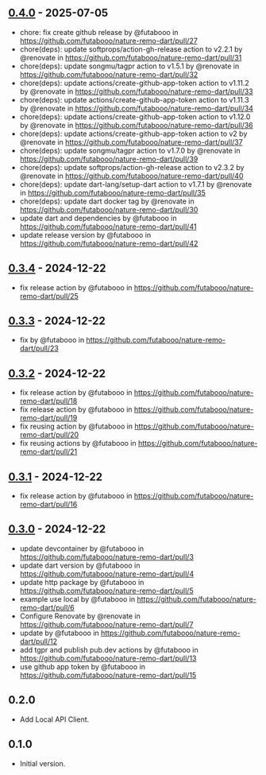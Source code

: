 ## [0.4.0](https://github.com/futabooo/nature-remo-dart/compare/0.3.4...0.4.0) - 2025-07-05
- chore: fix create github release by @futabooo in https://github.com/futabooo/nature-remo-dart/pull/27
- chore(deps): update softprops/action-gh-release action to v2.2.1 by @renovate in https://github.com/futabooo/nature-remo-dart/pull/31
- chore(deps): update songmu/tagpr action to v1.5.1 by @renovate in https://github.com/futabooo/nature-remo-dart/pull/32
- chore(deps): update actions/create-github-app-token action to v1.11.2 by @renovate in https://github.com/futabooo/nature-remo-dart/pull/33
- chore(deps): update actions/create-github-app-token action to v1.11.3 by @renovate in https://github.com/futabooo/nature-remo-dart/pull/34
- chore(deps): update actions/create-github-app-token action to v1.12.0 by @renovate in https://github.com/futabooo/nature-remo-dart/pull/36
- chore(deps): update actions/create-github-app-token action to v2 by @renovate in https://github.com/futabooo/nature-remo-dart/pull/37
- chore(deps): update songmu/tagpr action to v1.7.0 by @renovate in https://github.com/futabooo/nature-remo-dart/pull/39
- chore(deps): update softprops/action-gh-release action to v2.3.2 by @renovate in https://github.com/futabooo/nature-remo-dart/pull/40
- chore(deps): update dart-lang/setup-dart action to v1.7.1 by @renovate in https://github.com/futabooo/nature-remo-dart/pull/35
- chore(deps): update dart docker tag by @renovate in https://github.com/futabooo/nature-remo-dart/pull/30
- update dart and dependencies by @futabooo in https://github.com/futabooo/nature-remo-dart/pull/41
- update release version by @futabooo in https://github.com/futabooo/nature-remo-dart/pull/42

## [0.3.4](https://github.com/futabooo/nature-remo-dart/compare/0.3.3...0.3.4) - 2024-12-22
- fix release action by @futabooo in https://github.com/futabooo/nature-remo-dart/pull/25

## [0.3.3](https://github.com/futabooo/nature-remo-dart/compare/0.3.2...0.3.3) - 2024-12-22
- fix by @futabooo in https://github.com/futabooo/nature-remo-dart/pull/23

## [0.3.2](https://github.com/futabooo/nature-remo-dart/compare/0.3.1...0.3.2) - 2024-12-22
- fix release action by @futabooo in https://github.com/futabooo/nature-remo-dart/pull/18
- fix release action by @futabooo in https://github.com/futabooo/nature-remo-dart/pull/19
- fix reusing action by @futabooo in https://github.com/futabooo/nature-remo-dart/pull/20
- fix reusing actions by @futabooo in https://github.com/futabooo/nature-remo-dart/pull/21

## [0.3.1](https://github.com/futabooo/nature-remo-dart/compare/0.3.0...0.3.1) - 2024-12-22
- fix release action by @futabooo in https://github.com/futabooo/nature-remo-dart/pull/16

## [0.3.0](https://github.com/futabooo/nature-remo-dart/compare/0.2.0...0.3.0) - 2024-12-22
- update devcontainer by @futabooo in https://github.com/futabooo/nature-remo-dart/pull/3
- update dart version by @futabooo in https://github.com/futabooo/nature-remo-dart/pull/4
- update http package by @futabooo in https://github.com/futabooo/nature-remo-dart/pull/5
- example use local by @futabooo in https://github.com/futabooo/nature-remo-dart/pull/6
- Configure Renovate by @renovate in https://github.com/futabooo/nature-remo-dart/pull/7
- update by @futabooo in https://github.com/futabooo/nature-remo-dart/pull/12
- add tgpr and publish pub.dev actions by @futabooo in https://github.com/futabooo/nature-remo-dart/pull/13
- use github app token by @futabooo in https://github.com/futabooo/nature-remo-dart/pull/15

## 0.2.0
- Add Local API Client.

## 0.1.0

- Initial version.

